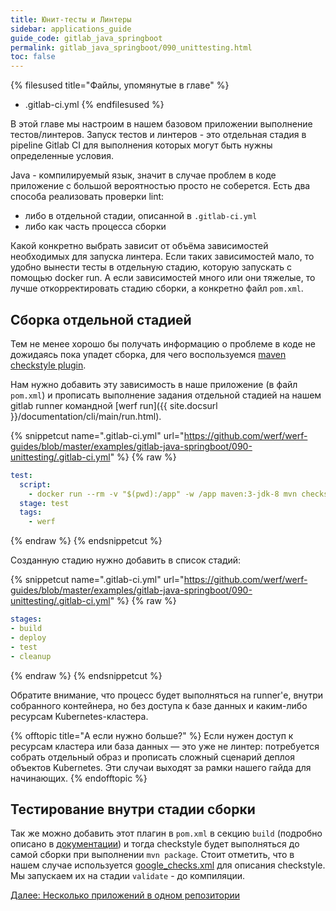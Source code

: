 ```yaml
---
title: Юнит-тесты и Линтеры
sidebar: applications_guide
guide_code: gitlab_java_springboot
permalink: gitlab_java_springboot/090_unittesting.html
toc: false
---
```


{% filesused title="Файлы, упомянутые в главе" %}
- .gitlab-ci.yml
{% endfilesused %}

В этой главе мы настроим в нашем базовом приложении выполнение тестов/линтеров. Запуск тестов и линтеров - это отдельная стадия в pipelinе Gitlab CI для выполнения которых могут быть нужны определенные условия.

Java - компилируемый язык, значит в случае проблем в коде приложение с большой вероятностью просто не соберется. 
Есть два способа реализовать проверки lint:

* либо в отдельной стадии, описанной в `.gitlab-ci.yml`
* либо как часть процесса сборки

Какой конкретно выбрать зависит от объёма зависимостей необходимых для запуска линтера. Если таких зависимостей мало, то удобно вынести тесты в отдельную стадию, которую запускать с помощью docker run. А если зависимостей много или они тяжелые, то лучше откорректировать стадию сборки, а конкретно файл `pom.xml`.

## Сборка отдельной стадией

Тем не менее хорошо бы получать информацию о проблеме в коде не дожидаясь пока упадет сборка, для чего воспользуемся  [maven checkstyle plugin](https://maven.apache.org/plugins/maven-checkstyle-plugin/usage.html).

Нам нужно добавить эту зависимость в наше приложение (в файл `pom.xml`) и прописать выполнение задания отдельной стадией на нашем gitlab runner командной [werf run]({{ site.docsurl }}/documentation/cli/main/run.html).

{% snippetcut name=".gitlab-ci.yml" url="https://github.com/werf/werf-guides/blob/master/examples/gitlab-java-springboot/090-unittesting/.gitlab-ci.yml" %}
{% raw %}
```yaml
test:
  script:
    - docker run --rm -v "$(pwd):/app" -w /app maven:3-jdk-8 mvn checkstyle:checkstyle
  stage: test
  tags:
    - werf
```
{% endraw %}
{% endsnippetcut %}

Созданную стадию нужно добавить в список стадий:

{% snippetcut name=".gitlab-ci.yml" url="https://github.com/werf/werf-guides/blob/master/examples/gitlab-java-springboot/090-unittesting/.gitlab-ci.yml" %}
{% raw %}
```yaml
stages:
- build
- deploy
- test
- cleanup
```
{% endraw %}
{% endsnippetcut %}

Обратите внимание, что процесс будет выполняться на runner'е, внутри собранного контейнера, но без доступа к базе данных и каким-либо ресурсам Kubernetes-кластера.

{% offtopic title="А если нужно больше?" %}
Если нужен доступ к ресурсам кластера или база данных — это уже не линтер: потребуется собрать отдельный образ и прописать сложный сценарий деплоя объектов Kubernetes. Эти случаи выходят за рамки нашего гайда для начинающих.
{% endofftopic %}


## Тестирование внутри стадии сборки

Так же можно добавить этот плагин в `pom.xml` в секцию `build` (подробно описано в [документации](https://maven.apache.org/plugins/maven-checkstyle-plugin/usage.html)) и тогда checkstyle будет выполняться до самой сборки при выполнении `mvn package`. Стоит отметить, что в нашем случае используется [google_checks.xml](https://github.com/checkstyle/checkstyle/blob/master/src/main/resources/google_checks.xml) для описания checkstyle. Мы запускаем их на стадии `validate` - до компиляции.

<div>
    <a href="110_multipleapps.html" class="nav-btn">Далее: Несколько приложений в одном репозитории</a>
</div>
